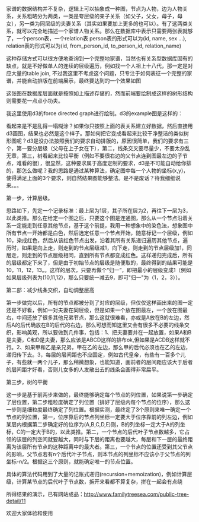 家谱的数据结构并不复杂，逻辑上可以抽象成一种图，节点为人物，边为人物关系，关系粗略分为两类，一类是夸层级的亲子关系（如父子，父女，母子，母女），另一类为同层级的夫妻关系（其实如果要加上更多的也可以）。有了这两类关系，就可以完全地描述一个家谱人物关系。那么在数据库中表示只需要两张表就够了，一个person表，一个relation表
person表的形式可以为(id, name, sex ...), relation表的形式可以为(id, from_person_id, to_person_id, relation_name)

这种存储方式可以很方便地查询到一个完整地家谱，当然也有关系型数据库固有的缺点，就是不好做单人的连续的层级遍历，例如找一个人祖上十八代，那一定是对应大量的table join, 不过我这里不考虑这个问题，只专注于如何表征一个完整的家谱，并能自动排版在前端展示，最终要达到的一个效果如图





这张图在数据库层面就是按照如上描述存储的，然而前端要绘制成这样的树形结构则需要花一点点小功夫。

我这里使用d3的force directed graph进行绘制。d3的example图是这样的：



看起来是不是乱得一塌糊涂？如果你只按照上面的表关系建立好数据，然后直接用d3画图，结果也必然是这个样子。那如何把它变成看起来比较干净整洁的类似树形图呢？d3是没办法按照我们的要求自动排版的，原因很简单，我们的要求有三个，第一要分层级（父母在上子女在下），第二，线条交叉要尽量少，不要太杂乱无章，第三，树看起来比较平衡（例如不要很右边的父节点连到图最左边的子节点，难看的很），很显然，这种要求属于高度定制的要求，d3是不可能自动给你排的，那怎么做呢？我的思路是通过某种算法，确定图中每一个人物的坐标(x,y)，使得满足上面的3个要求，则自然结果图能够整洁。是不是废话？待我细细说来。。。

第一步，计算层级。

思路如下，先定一个记录标准：最上层为1层，其子所在层为2，再往下一层为3，以此类推。那么在给定一个图之后，只要这个图是连通图，那么从一个节点沿着关系一定能走到任意其他节点，基于这个前提，我用一种想象中的染色法，想象图中所有节点一开始都是白色，然后选定任意一个节点开始，随意标记一个层级，例如10，染成红色，然后从该红色节点出发，沿着其所有关系递归遍历其他节点，遍历时，如果是向上走，则走到的节点层级减1，向下走，则走到的节点层级加1，同层走，则走到的节点层级相同，直到所有节点都变成红色。这样递归完成后，所有的层级都定下来了，但是由于初始节点的层级是随便取的，最终得到的结果可能是10，11，12，13。。这样的层次，只要再做个“归一”，即把最小的层级变成1（例如如果层级列表为(10,11,12)，那么只要统一减去9，即可"归一"为（1，2，3））。

第二部：减少线条交织，自动调整层高

第一步做完以后，所有的节点都被分到了对应的层级，但仅仅这样画出来的图一定还是不好看，例如一对夫妻在同层级，但是如果一个放在图最左，一个放在图最右，中间还放了很多其他兄弟节点，那么这就很难看，亦或是A放在B的左边，然后A的后代确放在B的后代的右边，那么可想而知这里又会有很多不必要的线条交织，影响美观，所以要做到几件事，包括：1、把夫妻要并在一起放置，如果A和B是夫妻，C和D是夫妻，那么应该是ABCD这样的排布ok,但如果是ACDB这样就不行。2、如果甲和乙是亲兄弟，甲在乙的左边，那么甲的后代必须也在乙的左边，递归传下去。3，每层的层间距也不应固定，例如古代皇帝，有些有一百多个儿子，有些就一两个儿子，那么稍微想象，也能知道，画前者的层间距应该大于后者的层间距才好看，否则儿女多的人发散出去的线条会画得非常扁平。



第三步，树的平衡

这一步是基于前两步来做的，最终能够确定每个节点的列位置，如果说第一步确定了层位置，第二步粗粒度确定了列位置（排好了层级内每个节点的位序），那么这一步则是细粒度最终确定了列位置。根据实测，最终定了3个原则来唯一确定一个节点的列位置，第一，位序靠后的节点列坐标一定要大于位序靠前的列左边，例如某层内根据第二步确定好的位序为(A,B,C,D,E)则，B的列坐标一定大于A的列坐标，C的一定大于B的，以此类推。第二，一个节点的后代叶子节点数越多，它占领的该层的列空间就要越大，同时与下层的距离也要越大，每层和下一层的最终距离为该层所有节点的这种距离中的最大者。第三，一个节点的位置还受到其父节点的影响，父节点若有n个后代叶子节点，则本节点的列坐标不应该小于父节点的列坐标-n/2。根据这三个原则，就能确定唯一的节点位置。

具体的算法代码用到了大量的记账式递归(recursion+memoization)，例如计算层级，计算某节点的后代叶子节点数，拆开来看都不算复杂，拼在一起会有点绕

所得结果的演示，已有网站成品：http://www.familytreesea.com/public-tree-detail/11

欢迎大家体验和使用
